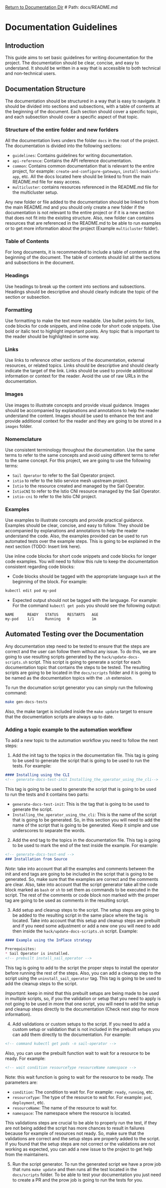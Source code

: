 [Return to Documentation Dir](../docs/README.md) # Path: docs/README.md

# Documentation Guidelines

## Introduction
This guide aims to set basic guidelines for writing documentation for the project. The documentation should be clear, concise, and easy to understand. It should be written in a way that is accessible to both technical and non-technical users.

## Documentation Structure
The documentation should be structured in a way that is easy to navigate. It should be divided into sections and subsections, with a table of contents at the beginning of the document. Each section should cover a specific topic, and each subsection should cover a specific aspect of that topic.

### Structure of the entire folder and new forlders
All the documentation lives unders the folder `docs` in the root of the project. The documentation is divided into the following sections:
- `guidelines`: Contains guidelines for writing documentation.
- `api-reference`: Contains the API reference documentation.
- `common`: Contains common documentation that is relevant to the entire project, for example: `create-and-configure-gateways`, `install-bookinfo-app`, etc. All the docs located here should be linked to from the main README.md file for easy access.
- `multicluster`: contains resources referenced in the README.md file for the multicluster setup.

Any new folder or file added to the documentation should be linked to from the main README.md and you should only create a new folder if the documentation is not relevant to the entire project or if it is a new section that does not fit into the existing structure. Also, new folder can contains resources that are referenced in the README.md to be able to run examples or to get more information about the project (Example `multicluster` folder).

### Table of Contents
For long documents, it is recommended to include a table of contents at the beginning of the document. The table of contents should list all the sections and subsections in the document.

### Headings
Use headings to break up the content into sections and subsections. Headings should be descriptive and should clearly indicate the topic of the section or subsection.

### Formatting
Use formatting to make the text more readable. Use bullet points for lists, code blocks for code snippets, and inline code for short code snippets. Use bold or italic text to highlight important points. Any topic that is important to the reader should be highlighted in some way.

### Links
Use links to reference other sections of the documentation, external resources, or related topics. Links should be descriptive and should clearly indicate the target of the link. Links should be used to provide additional information or context for the reader. Avoid the use of raw URLs in the documentation.

### Images
Use images to illustrate concepts and provide visual guidance. Images should be accompanied by explanations and annotations to help the reader understand the content. Images should be used to enhance the text and provide additional context for the reader and they are going to be stored in a `images` folder.

### Nomemclature
Use consistent terminology throughout the documentation. Use the same terms to refer to the same concepts and avoid using different terms to refer to the same concept. For this project, we are going to use the following terms:
- `Sail Operator` to refer to the Sail Operator project.
- `istio` to refer to the Istio service mesh upstream project.
- `Istio` to the resource created and managed by the Sail Operator.
- `IstioCNI` to refer to the Istio CNI resource managed by the Sail Operator.
- `istio-cni` to refer to the Istio CNI project.


### Examples
Use examples to illustrate concepts and provide practical guidance. Examples should be clear, concise, and easy to follow. They should be accompanied by explanations and annotations to help the reader understand the code. Also, the examples provided can be used to run automated tests over the example steps. This is going to be explained in the next section (TODO: Insert link here).

Use inline code blocks for short code snippets and code blocks for longer code examples. You will need to follow this rule to keep the documentation consistent regarding code blocks:
- Code blocks should be tagged with the appropriate language `bash` at the beginning of the block. For example:
```bash
kubectl edit pod my-pod
```
- Expected output should not be tagged with the language. For example:
For the command `kubectl get pods` you should see the following output:
```
NAME      READY   STATUS    RESTARTS   AGE
my-pod    1/1     Running   0          1m
```

## Automated Testing over the Documentation
Any documentation step need to be tested to ensure that the steps are correct and the user can follow them without any issue. To do this, we are going to use resulting scripts generated by the `hack/update-docs-scripts.sh` script. This script is going to generate a script for each documentation topic that contains the steps to be tested. The resulting scripts are going to be located in the `docs/scripts` folder and it is going to be named as the documentation topics with the `.sh` extension. 

To run the documation script generator you can simply run the following command:
```bash
make gen-docs-tests
```
Also, the make target is included inside the `make update` target to ensure that the documentation scripts are always up to date.

### Adding a topic example to the automation workflow
To add a new topic to the automation workflow you need to follow the next steps:
1. Add the init tag to the topics in the documentation file. This tag is going to be used to generate the script that is going to be used to run the tests. For example:
```markdown
#### Installing using the CLI
<!-- generate-docs-test-init Installing_the_operator_using_the_cli-->
```
This tag is going to be used to generate the script that is going to be used to run the tests and it contains two parts:
- `generate-docs-test-init`: This is the tag that is going to be used to generate the script.
- `Installing_the_operator_using_the_cli`: This is the name of the script that is going to be generated. So, in this section you will need to add the name of the script that is going to be generated. Keep it simple and use underscores to separate the words.

2. Add the end tag to the topics in the documentation file. This tag is going to be used to mark the end of the test inside the example. For example:
```markdown
<!-- generate-docs-test-end -->
### Installation from Source
```
*Note*: take into account that all the examples and comments between the init and end tags are going to be included in the script that is going to be generated. So, make sure that the examples are correct and the comments are clear. Also, take into account that the script generator take all the code block marked as `bash` or `sh` to set them as commands to be executed in the script. The rest of the comments or code block non marked with the proper tag are going to be used as comments in the resulting script.

3. Add setup and cleanup steps to the script. The setup steps are going to be added to the resulting script in the same place where the tag is located. Take into account that this setup and cleanup steps are prebuilt and if you need some adjustment or add a new one you will need to add then inside the `hack/update-docs-scripts.sh` script. Example:
```markdown
#### Example using the InPlace strategy

Prerequisites:
* Sail Operator is installed.
<!-- prebuilt install_sail_operator -->
```
This tag is going to add to the script the proper steps to install the operator before running the rest of the steps. Also, you can add a cleanup step to the script using the `uninstall_sail_operator` tag. This tag is going to be used to add the cleanup steps to the script.

*Important*: keep in mind that this prebuilt setups are being made to be used in multiple scripts, so, if you the validation or setup that you need to apply is not going to be used in more that one script, you will need to add the setup and cleanup steps directly to the documentation (Check next step for more information).

4. Add validations or custom setups to the script. If you need to add a custom setup or validation that is not included in the prebuilt setups you can add them directly to the documentation. For example:
```markdown
<!-- command kubectl get pods -n sail-operator -->
```

Also, you can use the prebuilt function wait to wait for a resource to be ready. For example:
```markdown
<!-- wait condition resourceType resourceName namespace -->
```
Note: this wait function is going to wait for the resource to be ready. The parameters are:
- `condition`: The condition to wait for. For example: `ready`, `running`, etc.
- `resourceType`: The type of the resource to wait for. For example: `pod`, `deployment`, etc.
- `resourceName`: The name of the resource to wait for.
- `namespace`: The namespace where the resource is located.

This validations steps are crucial to be able to properly run the test, if they are not being added the script has more chances to result in failures because for example of resources not ready. So, make sure that the validations are correct and the setup steps are properly added to the script. If you found that the setup steps are not correct or the validations are not working as expected, you can add a new issue to the project to get help from the maintainers.

5. Run the script generator. To run the generated script we have a prow job that runs `make update` and then runs all the test located in the `docs/scripts` folder. To be able to test your documentation you just need to create a PR and the prow job is going to run the tests for you.



